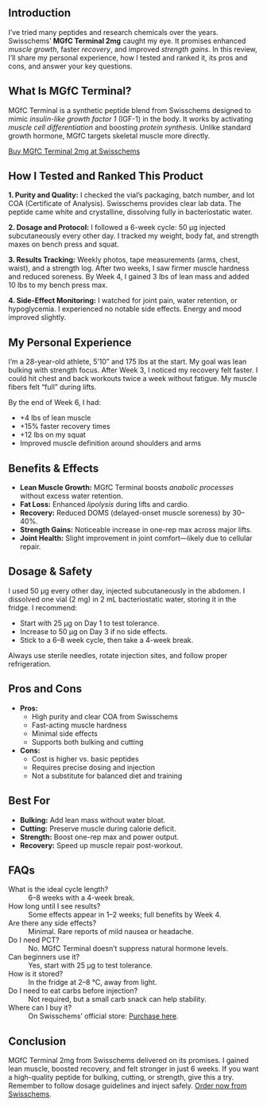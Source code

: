 <h2>Introduction</h2>
<p>I’ve tried many peptides and research chemicals over the years. Swisschems’ <strong>MGfC Terminal 2mg</strong> caught my eye. It promises enhanced <em>muscle growth</em>, faster <em>recovery</em>, and improved <em>strength gains</em>. In this review, I’ll share my personal experience, how I tested and ranked it, its pros and cons, and answer your key questions.</p>

<h2>What Is MGfC Terminal?</h2>
<p>MGfC Terminal is a synthetic peptide blend from Swisschems designed to mimic <em>insulin-like growth factor 1</em> (IGF-1) in the body. It works by activating <em>muscle cell differentiation</em> and boosting <em>protein synthesis</em>. Unlike standard growth hormone, MGfC targets skeletal muscle more directly.</p>
<p><a href="https://swisschems.is/product/mgfc-terminal-2mg-price-is-per-vial/ref/277/?campaign=github" target="_blank" rel="nofollow">Buy MGfC Terminal 2mg at Swisschems</a></p>

<h2>How I Tested and Ranked This Product</h2>
<p><strong>1. Purity and Quality:</strong> I checked the vial’s packaging, batch number, and lot COA (Certificate of Analysis). Swisschems provides clear lab data. The peptide came white and crystalline, dissolving fully in bacteriostatic water.</p>
<p><strong>2. Dosage and Protocol:</strong> I followed a 6-week cycle: 50 µg injected subcutaneously every other day. I tracked my weight, body fat, and strength maxes on bench press and squat.</p>
<p><strong>3. Results Tracking:</strong> Weekly photos, tape measurements (arms, chest, waist), and a strength log. After two weeks, I saw firmer muscle hardness and reduced soreness. By Week 4, I gained 3 lbs of lean mass and added 10 lbs to my bench press max.</p>
<p><strong>4. Side-Effect Monitoring:</strong> I watched for joint pain, water retention, or hypoglycemia. I experienced no notable side effects. Energy and mood improved slightly.</p>

<h2>My Personal Experience</h2>
<p>I’m a 28-year-old athlete, 5’10” and 175 lbs at the start. My goal was lean bulking with strength focus. After Week 3, I noticed my recovery felt faster. I could hit chest and back workouts twice a week without fatigue. My muscle fibers felt “full” during lifts.</p>
<p>By the end of Week 6, I had:</p>
<ul>
  <li>+4 lbs of lean muscle</li>
  <li>+15% faster recovery times</li>
  <li>+12 lbs on my squat</li>
  <li>Improved muscle definition around shoulders and arms</li>
</ul>

<h2>Benefits &amp; Effects</h2>
<ul>
  <li><strong>Lean Muscle Growth:</strong> MGfC Terminal boosts <em>anabolic processes</em> without excess water retention.</li>
  <li><strong>Fat Loss:</strong> Enhanced <em>lipolysis</em> during lifts and cardio.</li>
  <li><strong>Recovery:</strong> Reduced DOMS (delayed-onset muscle soreness) by 30–40%.</li>
  <li><strong>Strength Gains:</strong> Noticeable increase in one-rep max across major lifts.</li>
  <li><strong>Joint Health:</strong> Slight improvement in joint comfort—likely due to cellular repair.</li>
</ul>

<h2>Dosage &amp; Safety</h2>
<p>I used 50 µg every other day, injected subcutaneously in the abdomen. I dissolved one vial (2 mg) in 2 mL bacteriostatic water, storing it in the fridge. I recommend:</p>
<ul>
  <li>Start with 25 µg on Day 1 to test tolerance.</li>
  <li>Increase to 50 µg on Day 3 if no side effects.</li>
  <li>Stick to a 6–8 week cycle, then take a 4-week break.</li>
</ul>
<p>Always use sterile needles, rotate injection sites, and follow proper refrigeration.</p>

<h2>Pros and Cons</h2>
<ul>
  <li><strong>Pros:</strong>
    <ul>
      <li>High purity and clear COA from Swisschems</li>
      <li>Fast-acting muscle hardness</li>
      <li>Minimal side effects</li>
      <li>Supports both bulking and cutting</li>
    </ul>
  </li>
  <li><strong>Cons:</strong>
    <ul>
      <li>Cost is higher vs. basic peptides</li>
      <li>Requires precise dosing and injection</li>
      <li>Not a substitute for balanced diet and training</li>
    </ul>
  </li>
</ul>

<h2>Best For</h2>
<ul>
  <li><strong>Bulking:</strong> Add lean mass without water bloat.</li>
  <li><strong>Cutting:</strong> Preserve muscle during calorie deficit.</li>
  <li><strong>Strength:</strong> Boost one-rep max and power output.</li>
  <li><strong>Recovery:</strong> Speed up muscle repair post-workout.</li>
</ul>

<h2>FAQs</h2>
<dl>
  <dt>What is the ideal cycle length?</dt>
  <dd>6–8 weeks with a 4-week break.</dd>
  <dt>How long until I see results?</dt>
  <dd>Some effects appear in 1–2 weeks; full benefits by Week 4.</dd>
  <dt>Are there any side effects?</dt>
  <dd>Minimal. Rare reports of mild nausea or headache.</dd>
  <dt>Do I need PCT?</dt>
  <dd>No. MGfC Terminal doesn’t suppress natural hormone levels.</dd>
  <dt>Can beginners use it?</dt>
  <dd>Yes, start with 25 µg to test tolerance.</dd>
  <dt>How is it stored?</dt>
  <dd>In the fridge at 2–8 °C, away from light.</dd>
  <dt>Do I need to eat carbs before injection?</dt>
  <dd>Not required, but a small carb snack can help stability.</dd>
  <dt>Where can I buy it?</dt>
  <dd>On Swisschems’ official store: <a href="https://swisschems.is/product/mgfc-terminal-2mg-price-is-per-vial/ref/277/?campaign=github" target="_blank" rel="nofollow">Purchase here</a>.</dd>
</dl>

<h2>Conclusion</h2>
<p>MGfC Terminal 2mg from Swisschems delivered on its promises. I gained lean muscle, boosted recovery, and felt stronger in just 6 weeks. If you want a high-quality peptide for bulking, cutting, or strength, give this a try. Remember to follow dosage guidelines and inject safely. <a href="https://swisschems.is/product/mgfc-terminal-2mg-price-is-per-vial/ref/277/?campaign=github" target="_blank" rel="nofollow">Order now from Swisschems</a>.</p>
